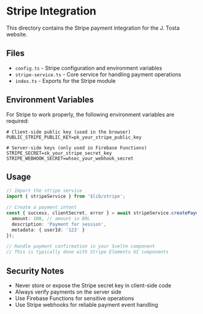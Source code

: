 # Stripe Integration

This directory contains the Stripe payment integration for the J. Tosta website.

## Files

- `config.ts` - Stripe configuration and environment variables
- `stripe-service.ts` - Core service for handling payment operations
- `index.ts` - Exports for the Stripe module

## Environment Variables

For Stripe to work properly, the following environment variables are required:

```
# Client-side public key (used in the browser)
PUBLIC_STRIPE_PUBLIC_KEY=pk_your_stripe_public_key

# Server-side keys (only used in Firebase Functions)
STRIPE_SECRET=sk_your_stripe_secret_key
STRIPE_WEBHOOK_SECRET=whsec_your_webhook_secret
```

## Usage

```typescript
// Import the stripe service
import { stripeService } from '$lib/stripe';

// Create a payment intent
const { success, clientSecret, error } = await stripeService.createPaymentIntent({
  amount: 100, // amount in BRL
  description: 'Payment for session',
  metadata: { userId: '123' }
});

// Handle payment confirmation in your Svelte component
// This is typically done with Stripe Elements UI components
```

## Security Notes

- Never store or expose the Stripe secret key in client-side code
- Always verify payments on the server side
- Use Firebase Functions for sensitive operations
- Use Stripe webhooks for reliable payment event handling